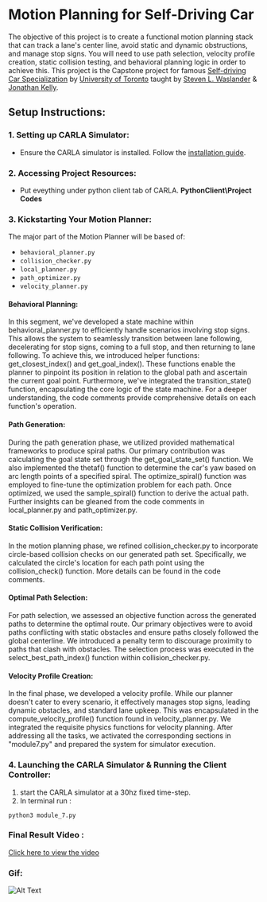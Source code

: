 # Motion Planning for Self-Driving Car

The objective of this project is to create a functional motion planning stack that can track a lane's center line, avoid static and dynamic obstructions, and manage stop signs. You will need to use path selection, velocity profile creation, static collision testing, and behavioral planning logic in order to achieve this. This project is the Capstone project for famous <a href="https://www.coursera.org/specializations/self-driving-cars?action=enroll">Self-driving Car Specialization</a> by <a href= "https://www.utoronto.ca/">University of Toronto</a> taught by <a href="https://www.trailab.utias.utoronto.ca/stevenwaslander">Steven L. Waslander</a> & <a href="https://scholar.google.com/citations?user=KtSR8_0AAAAJ&hl=en">Jonathan Kelly</a>.


## Setup Instructions:

### **1. Setting up CARLA Simulator:**

- Ensure the CARLA simulator is installed. Follow the <a href="https://carla.readthedocs.io/en/latest/start_quickstart/#carla-installation">installation guide</a>.

### **2. Accessing Project Resources:**

- Put eveything under python client tab of CARLA. **PythonClient\Project Codes**

### **3. Kickstarting Your Motion Planner:**

The major part of the Motion Planner will be based of:
- `behavioral_planner.py`
- `collision_checker.py`
- `local_planner.py`
- `path_optimizer.py`
- `velocity_planner.py`

#### **Behavioral Planning**:

In this segment, we've developed a state machine within behavioral_planner.py to efficiently handle scenarios involving stop signs. This allows the system to seamlessly transition between lane following, decelerating for stop signs, coming to a full stop, and then returning to lane following. To achieve this, we introduced helper functions: get_closest_index() and get_goal_index(). These functions enable the planner to pinpoint its position in relation to the global path and ascertain the current goal point. Furthermore, we've integrated the transition_state() function, encapsulating the core logic of the state machine. For a deeper understanding, the code comments provide comprehensive details on each function's operation.

#### **Path Generation**:

During the path generation phase, we utilized provided mathematical frameworks to produce spiral paths. Our primary contribution was calculating the goal state set through the get_goal_state_set() function. We also implemented the thetaf() function to determine the car's yaw based on arc length points of a specified spiral. The optimize_spiral() function was employed to fine-tune the optimization problem for each path. Once optimized, we used the sample_spiral() function to derive the actual path. Further insights can be gleaned from the code comments in local_planner.py and path_optimizer.py.

#### **Static Collision Verification**:

In the motion planning phase, we refined collision_checker.py to incorporate circle-based collision checks on our generated path set. Specifically, we calculated the circle's location for each path point using the collision_check() function. More details can be found in the code comments.

#### **Optimal Path Selection**:

For path selection, we assessed an objective function across the generated paths to determine the optimal route. Our primary objectives were to avoid paths conflicting with static obstacles and ensure paths closely followed the global centerline. We introduced a penalty term to discourage proximity to paths that clash with obstacles. The selection process was executed in the select_best_path_index() function within collision_checker.py.

#### **Velocity Profile Creation**:

In the final phase, we developed a velocity profile. While our planner doesn't cater to every scenario, it effectively manages stop signs, leading dynamic obstacles, and standard lane upkeep. This was encapsulated in the compute_velocity_profile() function found in velocity_planner.py. We integrated the requisite physics functions for velocity planning. After addressing all the tasks, we activated the corresponding sections in "module7.py" and prepared the system for simulator execution.

### **4. Launching the CARLA Simulator & Running the Client Controller:**

1. start the CARLA simulator at a 30hz fixed time-step.
2. In terminal run :
```
python3 module_7.py
```
### Final Result Video : 
[Click here to view the video](https://github.com/satyajeetburla/Motion-Planning-for-Self-Driving-Car/blob/main/Final%20Video.mp4)
### Gif:
![Alt Text](https://github.com/satyajeetburla/Motion-Planning-for-Self-Driving-Car/blob/main/final_gif.gif)


